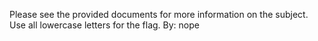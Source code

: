 Please see the provided documents for more information on the subject. Use all lowercase letters for the flag.
By:
nope
